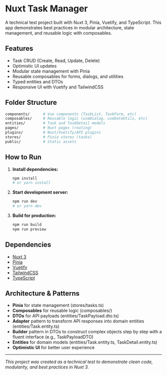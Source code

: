 # Nuxt Task Manager

A technical test project built with Nuxt 3, Pinia, Vuetify, and TypeScript. This app demonstrates best practices in modular architecture, state management, and reusable logic with composables.

## Features

- Task CRUD (Create, Read, Update, Delete)
- Optimistic UI updates
- Modular state management with Pinia
- Reusable composables for forms, dialogs, and utilities
- Typed entities and DTOs
- Responsive UI with Vuetify and TailwindCSS

## Folder Structure

```bash
components/      # Vue components (TaskList, TaskForm, etc)
composables/     # Reusable logic (useDialog, useDateUtils, etc)
entities/        # Task and TaskDetail models
pages/           # Nuxt pages (routing)
plugins/         # Nuxt/Vuetify/API plugins
stores/          # Pinia stores (tasks)
public/          # Static assets
```

## How to Run

1. **Install dependencies:**

   ```bash
   npm install
   # or yarn install
   ```

2. **Start development server:**

   ```bash
   npm run dev
   # or yarn dev
   ```

3. **Build for production:**

   ```bash
   npm run build
   npm run preview
   ```

## Dependencies

- [Nuxt 3](https://nuxt.com/)
- [Pinia](https://pinia.vuejs.org/)
- [Vuetify](https://vuetifyjs.com/)
- [TailwindCSS](https://tailwindcss.com/)
- [TypeScript](https://www.typescriptlang.org/)

## Architecture & Patterns

- **Pinia** for state management (stores/tasks.ts)
- **Composables** for reusable logic (composables/)
- **DTOs** for API payloads (entities/TaskPayload.dto.ts)
- **Adapter** pattern to transform API responses into domain entities (entities/Task.entity.ts)
- **Builder** pattern in DTOs to construct complex objects step by step with a fluent interface (e.g., TaskPayloadDTO)
- **Entities** for domain models (entities/Task.entity.ts, TaskDetail.entity.ts)
- **Optimistic UI** for better user experience

---

*This project was created as a technical test to demonstrate clean code, modularity, and best practices in Nuxt 3.*
